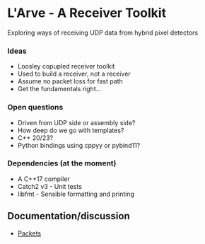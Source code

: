 # L'Arve - A Receiver Toolkit
Exploring ways of receiving UDP data from hybrid pixel detectors

### Ideas
- Loosley copupled receiver toolkit 
- Used to build a receiver, not a receiver
- Assume no packet loss for fast path
- Get the fundamentals right...

### Open questions
- Driven from UDP side or assembly side?
- How deep do we go with templates?
- C++ 20/23?
- Python bindings using cppyy or pybind11?


### Dependencies (at the moment)
- A C++17 compiler
- Catch2 v3 - Unit tests
- libfmt - Sensible formatting and printing


## Documentation/discussion

- [Packets](docs/packets.md)